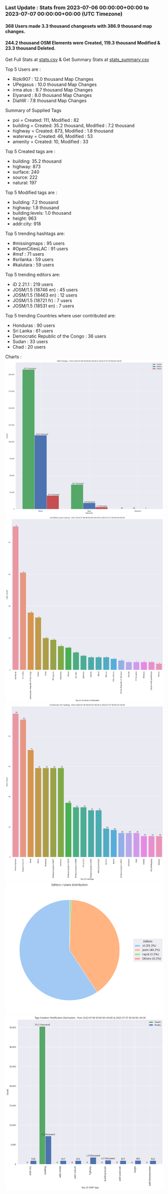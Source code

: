 ### Last Update : Stats from 2023-07-06 00:00:00+00:00 to 2023-07-07 00:00:00+00:00 (UTC Timezone)

#### 368 Users made 3.3 thousand changesets with 386.9 thousand map changes.
#### 244.2 thousand OSM Elements were Created, 119.3 thousand Modified & 23.3 thousand Deleted.
Get Full Stats at [stats.csv](/stats/hotosm/Daily/stats.csv)
 & Get Summary Stats at [stats_summary.csv](/stats/hotosm/Daily/stats_summary.csv)

Top 5 Users are : 
- Rizki907 : 12.0 thousand Map Changes
- UPegasus : 10.0 thousand Map Changes
- irma atus : 9.7 thousand Map Changes
- Elyanard : 8.0 thousand Map Changes
- DiahW : 7.8 thousand Map Changes

Summary of Supplied Tags
- poi = Created: 111, Modified : 82
- building = Created: 35.2 thousand, Modified : 7.2 thousand
- highway = Created: 873, Modified : 1.8 thousand
- waterway = Created: 46, Modified : 53
- amenity = Created: 10, Modified : 33


Top 5 Created tags are :
- building: 35.2 thousand
- highway: 873
- surface: 240
- source: 222
- natural: 197


Top 5 Modified tags are :
- building: 7.2 thousand
- highway: 1.8 thousand
- building:levels: 1.0 thousand
- height: 963
- addr:city: 918


Top 5 trending hashtags are:
- #missingmaps : 95 users
- #OpenCitiesLAC : 91 users
- #msf : 71 users
- #srilanka : 59 users
- #kalutara : 59 users


Top 5 trending editors are:
- iD 2.21.1 : 219 users
- JOSM/1.5 (18746 en) : 45 users
- JOSM/1.5 (18463 en) : 12 users
- JOSM/1.5 (18721 fr) : 7 users
- JOSM/1.5 (18531 en) : 7 users


Top 5 trending Countries where user contributed are:
- Honduras : 90 users
- Sri Lanka : 61 users
- Democratic Republic of the Congo : 36 users
- Sudan : 33 users
- Chad : 20 users


 Charts : 
![Alt text](./stats_osm_changes.png) 
![Alt text](./stats_users_per_country.png) 
![Alt text](./stats_users_per_hashtag.png) 
![Alt text](./stats_editors_pie_chart.png) 
![Alt text](./stats_tags.png) 
